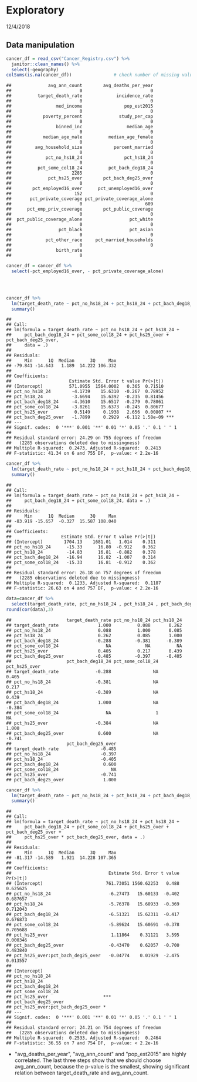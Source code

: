 Exploratory
================
12/4/2018

Data manipulation
-----------------

``` r
cancer_df = read_csv("Cancer_Registry.csv") %>% 
  janitor::clean_names() %>%
  select(-geography)
colSums(is.na(cancer_df))                # check number of missing values #
```

    ##              avg_ann_count        avg_deaths_per_year 
    ##                          0                          0 
    ##          target_death_rate             incidence_rate 
    ##                          0                          0 
    ##                 med_income                pop_est2015 
    ##                          0                          0 
    ##            poverty_percent              study_per_cap 
    ##                          0                          0 
    ##                 binned_inc                 median_age 
    ##                          0                          0 
    ##            median_age_male          median_age_female 
    ##                          0                          0 
    ##         avg_household_size            percent_married 
    ##                          0                          0 
    ##             pct_no_hs18_24                pct_hs18_24 
    ##                          0                          0 
    ##          pct_some_col18_24          pct_bach_deg18_24 
    ##                       2285                          0 
    ##              pct_hs25_over        pct_bach_deg25_over 
    ##                          0                          0 
    ##        pct_employed16_over      pct_unemployed16_over 
    ##                        152                          0 
    ##       pct_private_coverage pct_private_coverage_alone 
    ##                          0                        609 
    ##      pct_emp_priv_coverage        pct_public_coverage 
    ##                          0                          0 
    ##  pct_public_coverage_alone                  pct_white 
    ##                          0                          0 
    ##                  pct_black                  pct_asian 
    ##                          0                          0 
    ##             pct_other_race     pct_married_households 
    ##                          0                          0 
    ##                 birth_rate 
    ##                          0

``` r
cancer_df = cancer_df %>%
  select(-pct_employed16_over, - pct_private_coverage_alone)

  
                            

cancer_df %>%
  lm(target_death_rate ~ pct_no_hs18_24 + pct_hs18_24 + pct_bach_deg18_24 + pct_some_col18_24 + pct_hs25_over + pct_bach_deg25_over, data=.) %>%
  summary()
```

    ## 
    ## Call:
    ## lm(formula = target_death_rate ~ pct_no_hs18_24 + pct_hs18_24 + 
    ##     pct_bach_deg18_24 + pct_some_col18_24 + pct_hs25_over + pct_bach_deg25_over, 
    ##     data = .)
    ## 
    ## Residuals:
    ##     Min      1Q  Median      3Q     Max 
    ## -79.841 -14.643   1.189  14.222 106.332 
    ## 
    ## Coefficients:
    ##                      Estimate Std. Error t value Pr(>|t|)    
    ## (Intercept)          571.0955  1564.0002   0.365  0.71510    
    ## pct_no_hs18_24        -4.1739    15.6310  -0.267  0.78952    
    ## pct_hs18_24           -3.6694    15.6392  -0.235  0.81456    
    ## pct_bach_deg18_24     -4.3610    15.6517  -0.279  0.78061    
    ## pct_some_col18_24     -3.8261    15.6373  -0.245  0.80677    
    ## pct_hs25_over          0.5149     0.1938   2.656  0.00807 ** 
    ## pct_bach_deg25_over   -1.7899     0.2929  -6.112 1.58e-09 ***
    ## ---
    ## Signif. codes:  0 '***' 0.001 '**' 0.01 '*' 0.05 '.' 0.1 ' ' 1
    ## 
    ## Residual standard error: 24.29 on 755 degrees of freedom
    ##   (2285 observations deleted due to missingness)
    ## Multiple R-squared:  0.2473, Adjusted R-squared:  0.2413 
    ## F-statistic: 41.34 on 6 and 755 DF,  p-value: < 2.2e-16

``` r
cancer_df %>%
  lm(target_death_rate ~ pct_no_hs18_24 + pct_hs18_24 + pct_bach_deg18_24 + pct_some_col18_24 , data=.) %>%
  summary()
```

    ## 
    ## Call:
    ## lm(formula = target_death_rate ~ pct_no_hs18_24 + pct_hs18_24 + 
    ##     pct_bach_deg18_24 + pct_some_col18_24, data = .)
    ## 
    ## Residuals:
    ##     Min      1Q  Median      3Q     Max 
    ## -83.919 -15.657  -0.327  15.587 108.040 
    ## 
    ## Coefficients:
    ##                   Estimate Std. Error t value Pr(>|t|)
    ## (Intercept)        1704.13    1681.01   1.014    0.311
    ## pct_no_hs18_24      -15.33      16.80  -0.912    0.362
    ## pct_hs18_24         -14.83      16.81  -0.882    0.378
    ## pct_bach_deg18_24   -16.94      16.82  -1.007    0.314
    ## pct_some_col18_24   -15.33      16.81  -0.912    0.362
    ## 
    ## Residual standard error: 26.18 on 757 degrees of freedom
    ##   (2285 observations deleted due to missingness)
    ## Multiple R-squared:  0.1233, Adjusted R-squared:  0.1187 
    ## F-statistic: 26.63 on 4 and 757 DF,  p-value: < 2.2e-16

``` r
data=cancer_df %>%
  select(target_death_rate, pct_no_hs18_24 , pct_hs18_24 , pct_bach_deg18_24 , pct_some_col18_24 , pct_hs25_over , pct_bach_deg25_over)
round(cor(data),3)
```

    ##                     target_death_rate pct_no_hs18_24 pct_hs18_24
    ## target_death_rate               1.000          0.088       0.262
    ## pct_no_hs18_24                  0.088          1.000       0.085
    ## pct_hs18_24                     0.262          0.085       1.000
    ## pct_bach_deg18_24              -0.288         -0.381      -0.389
    ## pct_some_col18_24                  NA             NA          NA
    ## pct_hs25_over                   0.405          0.217       0.439
    ## pct_bach_deg25_over            -0.485         -0.397      -0.405
    ##                     pct_bach_deg18_24 pct_some_col18_24 pct_hs25_over
    ## target_death_rate              -0.288                NA         0.405
    ## pct_no_hs18_24                 -0.381                NA         0.217
    ## pct_hs18_24                    -0.389                NA         0.439
    ## pct_bach_deg18_24               1.000                NA        -0.384
    ## pct_some_col18_24                  NA                 1            NA
    ## pct_hs25_over                  -0.384                NA         1.000
    ## pct_bach_deg25_over             0.600                NA        -0.741
    ##                     pct_bach_deg25_over
    ## target_death_rate                -0.485
    ## pct_no_hs18_24                   -0.397
    ## pct_hs18_24                      -0.405
    ## pct_bach_deg18_24                 0.600
    ## pct_some_col18_24                    NA
    ## pct_hs25_over                    -0.741
    ## pct_bach_deg25_over               1.000

``` r
cancer_df %>%
  lm(target_death_rate ~ pct_no_hs18_24 + pct_hs18_24 + pct_bach_deg18_24 + pct_some_col18_24 +pct_hs25_over + pct_bach_deg25_over+ pct_hs25_over * pct_bach_deg25_over, data=.) %>%
  summary()
```

    ## 
    ## Call:
    ## lm(formula = target_death_rate ~ pct_no_hs18_24 + pct_hs18_24 + 
    ##     pct_bach_deg18_24 + pct_some_col18_24 + pct_hs25_over + pct_bach_deg25_over + 
    ##     pct_hs25_over * pct_bach_deg25_over, data = .)
    ## 
    ## Residuals:
    ##     Min      1Q  Median      3Q     Max 
    ## -81.317 -14.589   1.921  14.228 107.365 
    ## 
    ## Coefficients:
    ##                                     Estimate Std. Error t value Pr(>|t|)
    ## (Intercept)                        761.73051 1560.62253   0.488 0.625625
    ## pct_no_hs18_24                      -6.27473   15.60133  -0.402 0.687657
    ## pct_hs18_24                         -5.76378   15.60933  -0.369 0.712043
    ## pct_bach_deg18_24                   -6.51321   15.62311  -0.417 0.676873
    ## pct_some_col18_24                   -5.89624   15.60691  -0.378 0.705688
    ## pct_hs25_over                        1.11864    0.31121   3.595 0.000346
    ## pct_bach_deg25_over                 -0.43470    0.62057  -0.700 0.483840
    ## pct_hs25_over:pct_bach_deg25_over   -0.04774    0.01929  -2.475 0.013557
    ##                                      
    ## (Intercept)                          
    ## pct_no_hs18_24                       
    ## pct_hs18_24                          
    ## pct_bach_deg18_24                    
    ## pct_some_col18_24                    
    ## pct_hs25_over                     ***
    ## pct_bach_deg25_over                  
    ## pct_hs25_over:pct_bach_deg25_over *  
    ## ---
    ## Signif. codes:  0 '***' 0.001 '**' 0.01 '*' 0.05 '.' 0.1 ' ' 1
    ## 
    ## Residual standard error: 24.21 on 754 degrees of freedom
    ##   (2285 observations deleted due to missingness)
    ## Multiple R-squared:  0.2533, Adjusted R-squared:  0.2464 
    ## F-statistic: 36.55 on 7 and 754 DF,  p-value: < 2.2e-16

-   "avg\_deaths\_per\_year", "avg\_ann\_count" and "pop\_est2015" are highly correlated. The last three steps show that we should choose avg\_ann\_count, because the p-value is the smallest, showing significant relation between target\_death\_rate and avg\_ann\_count.
